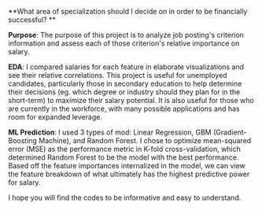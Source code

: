 **What area of specialization should I decide on in order to be financially successful?  **

**Purpose**:
The purpose of this project is to analyze job posting's criterion information and assess each of those criterion's relative importance on salary. 

**EDA**:
I compared salaries for each feature in elaborate visualizations and see their relative correlations. This project is useful for unemployed candidates, particularly those in secondary education to help determine their decisions (eg. which degree or industry should they plan for in the short-term) to maximize their salary potential. It is also useful for those who are currently in the workforce, with many possible applications and has room for expanded leverage. 

**ML Prediction**:
I used 3 types of mod: Linear Regression, GBM (Gradient-Boosting Machine), and Random Forest. I chose to optimize mean-squared error (MSE) as the performance metric in K-fold cross-validation, which determined Random Forest to be the model with the best performance. Based off the feature importances internalized in the model, we can view the feature breakdown of what ultimately has the highest predictive power for salary.

I hope you will find the codes to be informative and easy to understand.
